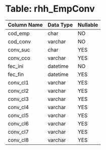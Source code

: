 # Table: rhh_EmpConv

| Column Name | Data Type | Nullable |
|-------------|-----------|----------|
| cod_emp | char | NO |
| cod_conv | varchar | NO |
| conv_suc | char | YES |
| conv_cco | varchar | YES |
| fec_ini | datetime | NO |
| fec_fin | datetime | YES |
| conv_cl1 | varchar | YES |
| conv_cl2 | varchar | YES |
| conv_cl3 | varchar | YES |
| conv_cl4 | varchar | YES |
| conv_cl5 | varchar | YES |
| conv_cl6 | varchar | YES |
| conv_cl7 | varchar | YES |
| conv_cl8 | varchar | YES |
